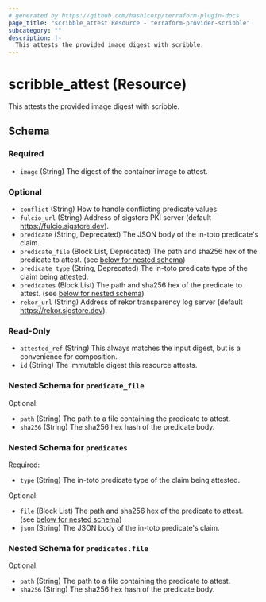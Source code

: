 ```yaml
---
# generated by https://github.com/hashicorp/terraform-plugin-docs
page_title: "scribble_attest Resource - terraform-provider-scribble"
subcategory: ""
description: |-
  This attests the provided image digest with scribble.
---
```


# scribble_attest (Resource)

This attests the provided image digest with scribble.



<!-- schema generated by tfplugindocs -->
## Schema

### Required

- `image` (String) The digest of the container image to attest.

### Optional

- `conflict` (String) How to handle conflicting predicate values
- `fulcio_url` (String) Address of sigstore PKI server (default https://fulcio.sigstore.dev).
- `predicate` (String, Deprecated) The JSON body of the in-toto predicate's claim.
- `predicate_file` (Block List, Deprecated) The path and sha256 hex of the predicate to attest. (see [below for nested schema](#nestedblock--predicate_file))
- `predicate_type` (String, Deprecated) The in-toto predicate type of the claim being attested.
- `predicates` (Block List) The path and sha256 hex of the predicate to attest. (see [below for nested schema](#nestedblock--predicates))
- `rekor_url` (String) Address of rekor transparency log server (default https://rekor.sigstore.dev).

### Read-Only

- `attested_ref` (String) This always matches the input digest, but is a convenience for composition.
- `id` (String) The immutable digest this resource attests.

<a id="nestedblock--predicate_file"></a>
### Nested Schema for `predicate_file`

Optional:

- `path` (String) The path to a file containing the predicate to attest.
- `sha256` (String) The sha256 hex hash of the predicate body.


<a id="nestedblock--predicates"></a>
### Nested Schema for `predicates`

Required:

- `type` (String) The in-toto predicate type of the claim being attested.

Optional:

- `file` (Block List) The path and sha256 hex of the predicate to attest. (see [below for nested schema](#nestedblock--predicates--file))
- `json` (String) The JSON body of the in-toto predicate's claim.

<a id="nestedblock--predicates--file"></a>
### Nested Schema for `predicates.file`

Optional:

- `path` (String) The path to a file containing the predicate to attest.
- `sha256` (String) The sha256 hex hash of the predicate body.


